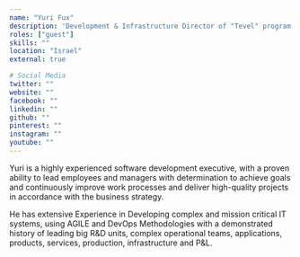 ```yaml
---
name: "Yuri Fux"
description: 'Development & Infrastructure Director of "Tevel" program at National Insurance Institute of Israel'
roles: ["guest"]
skills: ""
location: "Israel"
external: true

# Social Media
twitter: ""
website: ""
facebook: ""
linkedin: ""
github: ""
pinterest: ""
instagram: ""
youtube: ""
---
```


Yuri is a highly experienced software development executive, with a proven ability to lead employees and managers with determination to achieve goals and continuously improve work processes and deliver high-quality projects in accordance with the business strategy.

He has extensive Experience in Developing complex and mission critical IT systems, using AGILE and DevOps Methodologies with a demonstrated history of leading big R&D units, complex operational teams, applications, products, services, production, infrastructure and P&L.
